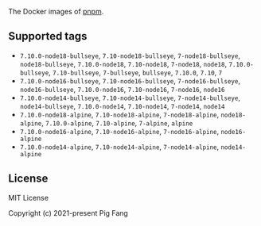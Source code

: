 The Docker images of [pnpm](https://pnpm.io).

## Supported tags

- `7.10.0-node18-bullseye`, `7.10-node18-bullseye`, `7-node18-bullseye`, `node18-bullseye`, `7.10.0-node18`, `7.10-node18`, `7-node18`, `node18`, `7.10.0-bullseye`, `7.10-bullseye`, `7-bullseye`, `bullseye`, `7.10.0`, `7.10`, `7`
- `7.10.0-node16-bullseye`, `7.10-node16-bullseye`, `7-node16-bullseye`, `node16-bullseye`, `7.10.0-node16`, `7.10-node16`, `7-node16`, `node16`
- `7.10.0-node14-bullseye`, `7.10-node14-bullseye`, `7-node14-bullseye`, `node14-bullseye`, `7.10.0-node14`, `7.10-node14`, `7-node14`, `node14`
- `7.10.0-node18-alpine`, `7.10-node18-alpine`, `7-node18-alpine`, `node18-alpine`, `7.10.0-alpine`, `7.10-alpine`, `7-alpine`, `alpine`
- `7.10.0-node16-alpine`, `7.10-node16-alpine`, `7-node16-alpine`, `node16-alpine`
- `7.10.0-node14-alpine`, `7.10-node14-alpine`, `7-node14-alpine`, `node14-alpine`

## License

MIT License

Copyright (c) 2021-present Pig Fang
